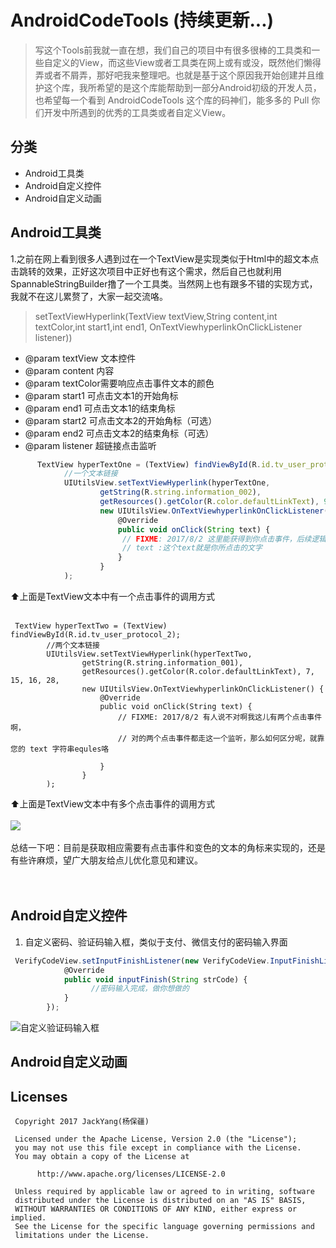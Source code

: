 # AndroidCodeTools (持续更新...)

> 写这个Tools前我就一直在想，我们自己的项目中有很多很棒的工具类和一些自定义的View，而这些View或者工具类在网上或有或没，既然他们懒得弄或者不屑弄，那好吧我来整理吧。也就是基于这个原因我开始创建并且维护这个库，我所希望的是这个库能帮助到一部分Android初级的开发人员，也希望每一个看到 AndroidCodeTools 
这个库的码神们，能多多的 Pull 你们开发中所遇到的优秀的工具类或者自定义View。

## 分类
* Android工具类
* Android自定义控件
* Android自定义动画

## Android工具类
1.之前在网上看到很多人遇到过在一个TextView是实现类似于Html中的超文本点击跳转的效果，正好这次项目中正好也有这个需求，然后自己也就利用SpannableStringBuilder撸了一个工具类。当然网上也有跟多不错的实现方式，我就不在这儿累赘了，大家一起交流咯。<br>

> setTextViewHyperlink(TextView textView,String content,int textColor,int start1,int end1, OnTextViewhyperlinkOnClickListener listener))

  * @param textView 文本控件
  * @param content  内容
  * @param textColor需要响应点击事件文本的颜色
  * @param start1   可点击文本1的开始角标
  * @param end1     可点击文本1的结束角标
  * @param start2   可点击文本2的开始角标（可选）
  * @param end2     可点击文本2的结束角标（可选）
  * @param listener 超链接点击监听

```js
      TextView hyperTextOne = (TextView) findViewById(R.id.tv_user_protocol_1);
            //一个文本链接
            UIUtilsView.setTextViewHyperlink(hyperTextOne,
                    getString(R.string.information_002),
                    getResources().getColor(R.color.defaultLinkText), 9, 17,
                    new UIUtilsView.OnTextViewhyperlinkOnClickListener() {
                        @Override
                        public void onClick(String text) {
                         // FIXME: 2017/8/2 这里能获得到你点击事件，后续逻辑如何自己看需求哈
                         // text :这个text就是你所点击的文字
                        }
                    }
            );
```
⬆️上面是TextView文本中有一个点击事件的调用方式<br><br>
```
 TextView hyperTextTwo = (TextView) findViewById(R.id.tv_user_protocol_2);
        //两个文本链接
        UIUtilsView.setTextViewHyperlink(hyperTextTwo,
                getString(R.string.information_001),
                getResources().getColor(R.color.defaultLinkText), 7, 15, 16, 28,
                new UIUtilsView.OnTextViewhyperlinkOnClickListener() {
                    @Override
                    public void onClick(String text) {
                        // FIXME: 2017/8/2 有人说不对啊我这儿有两个点击事件啊，
                        // 对的两个点击事件都走这一个监听，那么如何区分呢，就靠您的 text 字符串equles咯

                    }
                }
        );
```
⬆️上面是TextView文本中有多个点击事件的调用方式<br><br>
![](http://orsggluk8.bkt.clouddn.com/image/github/2017-08-02-%E8%B6%85%E6%96%87%E6%9C%AC%E7%82%B9%E5%87%BB.gif)<br><br>
总结一下吧：目前是获取相应需要有点击事件和变色的文本的角标来实现的，还是有些许麻烦，望广大朋友给点儿优化意见和建议。
<br><br><br>
## Android自定义控件

1. 自定义密码、验证码输入框，类似于支付、微信支付的密码输入界面

```js
 VerifyCodeView.setInputFinishListener(new VerifyCodeView.InputFinishListener() {
            @Override
            public void inputFinish(String strCode) {
                  //密码输入完成，做你想做的
            }
        });
```
![自定义验证码输入框](http://orsggluk8.bkt.clouddn.com/image/github/2017-07-03-%E9%AA%8C%E8%AF%81%E7%A0%81%E8%BE%93%E5%85%A5%E6%A1%86.gif)

## Android自定义动画

## Licenses
```
 Copyright 2017 JackYang(杨保疆)

 Licensed under the Apache License, Version 2.0 (the "License");
 you may not use this file except in compliance with the License.
 You may obtain a copy of the License at

      http://www.apache.org/licenses/LICENSE-2.0

 Unless required by applicable law or agreed to in writing, software
 distributed under the License is distributed on an "AS IS" BASIS,
 WITHOUT WARRANTIES OR CONDITIONS OF ANY KIND, either express or implied.
 See the License for the specific language governing permissions and
 limitations under the License.
```